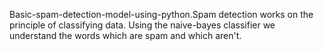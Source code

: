 Basic-spam-detection-model-using-python.Spam detection works on the principle of classifying data.
Using the naive-bayes classifier we understand the words which are spam and which aren't. 
